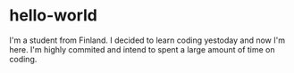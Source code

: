 # hello-world
I'm a student from Finland. I decided to learn coding yestoday and now I'm here. I'm highly commited and intend to spent a large amount of time on coding. 
